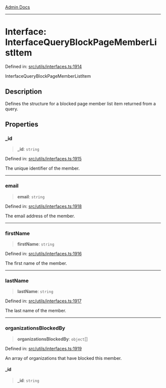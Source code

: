 [Admin Docs](/)

***

# Interface: InterfaceQueryBlockPageMemberListItem

Defined in: [src/utils/interfaces.ts:1914](https://github.com/PalisadoesFoundation/talawa-admin/blob/main/src/utils/interfaces.ts#L1914)

InterfaceQueryBlockPageMemberListItem

## Description

Defines the structure for a blocked page member list item returned from a query.

## Properties

### \_id

> **\_id**: `string`

Defined in: [src/utils/interfaces.ts:1915](https://github.com/PalisadoesFoundation/talawa-admin/blob/main/src/utils/interfaces.ts#L1915)

The unique identifier of the member.

***

### email

> **email**: `string`

Defined in: [src/utils/interfaces.ts:1918](https://github.com/PalisadoesFoundation/talawa-admin/blob/main/src/utils/interfaces.ts#L1918)

The email address of the member.

***

### firstName

> **firstName**: `string`

Defined in: [src/utils/interfaces.ts:1916](https://github.com/PalisadoesFoundation/talawa-admin/blob/main/src/utils/interfaces.ts#L1916)

The first name of the member.

***

### lastName

> **lastName**: `string`

Defined in: [src/utils/interfaces.ts:1917](https://github.com/PalisadoesFoundation/talawa-admin/blob/main/src/utils/interfaces.ts#L1917)

The last name of the member.

***

### organizationsBlockedBy

> **organizationsBlockedBy**: `object`[]

Defined in: [src/utils/interfaces.ts:1919](https://github.com/PalisadoesFoundation/talawa-admin/blob/main/src/utils/interfaces.ts#L1919)

An array of organizations that have blocked this member.

#### \_id

> **\_id**: `string`
